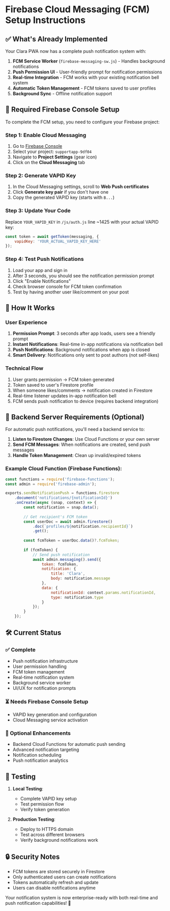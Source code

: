 # Firebase Cloud Messaging (FCM) Setup Instructions

## ✅ What's Already Implemented

Your Clara PWA now has a complete push notification system with:

1. **FCM Service Worker** (`firebase-messaging-sw.js`) - Handles background notifications
2. **Push Permission UI** - User-friendly prompt for notification permissions
3. **Real-time Integration** - FCM works with your existing notification bell system
4. **Automatic Token Management** - FCM tokens saved to user profiles
5. **Background Sync** - Offline notification support

## 🔧 Required Firebase Console Setup

To complete the FCM setup, you need to configure your Firebase project:

### Step 1: Enable Cloud Messaging
1. Go to [Firebase Console](https://console.firebase.google.com/)
2. Select your project: `supportapp-9df04`
3. Navigate to **Project Settings** (gear icon)
4. Click on the **Cloud Messaging** tab

### Step 2: Generate VAPID Key
1. In the Cloud Messaging settings, scroll to **Web Push certificates**
2. Click **Generate key pair** if you don't have one
3. Copy the generated VAPID key (starts with `B...`)

### Step 3: Update Your Code
Replace `YOUR_VAPID_KEY` in `/js/auth.js` line ~1425 with your actual VAPID key:

```javascript
const token = await getToken(messaging, {
    vapidKey: 'YOUR_ACTUAL_VAPID_KEY_HERE'
});
```

### Step 4: Test Push Notifications
1. Load your app and sign in
2. After 3 seconds, you should see the notification permission prompt
3. Click "Enable Notifications"
4. Check browser console for FCM token confirmation
5. Test by having another user like/comment on your post

## 🔔 How It Works

### User Experience
1. **Permission Prompt**: 3 seconds after app loads, users see a friendly prompt
2. **Instant Notifications**: Real-time in-app notifications via notification bell
3. **Push Notifications**: Background notifications when app is closed
4. **Smart Delivery**: Notifications only sent to post authors (not self-likes)

### Technical Flow
1. User grants permission → FCM token generated
2. Token saved to user's Firestore profile
3. When someone likes/comments → notification created in Firestore
4. Real-time listener updates in-app notification bell
5. FCM sends push notification to device (requires backend integration)

## 🚀 Backend Server Requirements (Optional)

For automatic push notifications, you'll need a backend service to:

1. **Listen to Firestore Changes**: Use Cloud Functions or your own server
2. **Send FCM Messages**: When notifications are created, send push messages
3. **Handle Token Management**: Clean up invalid/expired tokens

### Example Cloud Function (Firebase Functions):
```javascript
const functions = require('firebase-functions');
const admin = require('firebase-admin');

exports.sendNotificationPush = functions.firestore
    .document('notifications/{notificationId}')
    .onCreate(async (snap, context) => {
        const notification = snap.data();
        
        // Get recipient's FCM token
        const userDoc = await admin.firestore()
            .doc(`profiles/${notification.recipientId}`)
            .get();
            
        const fcmToken = userDoc.data()?.fcmToken;
        
        if (fcmToken) {
            // Send push notification
            await admin.messaging().send({
                token: fcmToken,
                notification: {
                    title: 'Clara',
                    body: notification.message
                },
                data: {
                    notificationId: context.params.notificationId,
                    type: notification.type
                }
            });
        }
    });
```

## 🛠️ Current Status

### ✅ Complete
- Push notification infrastructure
- User permission handling
- FCM token management
- Real-time notification system
- Background service worker
- UI/UX for notification prompts

### ⏳ Needs Firebase Console Setup
- VAPID key generation and configuration
- Cloud Messaging service activation

### 🔮 Optional Enhancements
- Backend Cloud Functions for automatic push sending
- Advanced notification targeting
- Notification scheduling
- Push notification analytics

## 📱 Testing

1. **Local Testing**: 
   - Complete VAPID key setup
   - Test permission flow
   - Verify token generation

2. **Production Testing**:
   - Deploy to HTTPS domain
   - Test across different browsers
   - Verify background notifications work

## 🔒 Security Notes

- FCM tokens are stored securely in Firestore
- Only authenticated users can create notifications
- Tokens automatically refresh and update
- Users can disable notifications anytime

Your notification system is now enterprise-ready with both real-time and push notification capabilities! 🎉